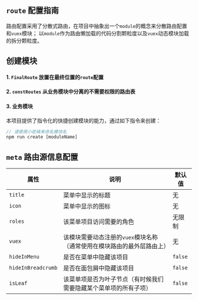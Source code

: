 ## `route` 配置指南

路由配置采用了分散式路由，在项目中抽象出一个`module`的概念来分散路由配置和`vuex`模块；
以`module`作为路由懒加载的代码分割颗粒度以及`vuex`动态模块加载的拆分颗粒度。

## 创建模块

#### 1. `FinalRoute` 放置在最终位置的`route`配置

#### 2. `constRoutes` 从业务模块中分离的不需要权限的路由表

#### 3. 业务模块

本项目提供了指令化的快捷创建模块的能力，通过如下指令来创建：

```js
// 请使用小驼峰来命名模块名
npm run create [moduleName]
```

## `meta` 路由源信息配置

| 属性 | 说明 | 默认值 |
| ---- | ---- | ---- |
| `title` | 菜单中显示的标题 | 无 |
| `icon` | 菜单中显示的图标 | 无 |
| `roles` | 该菜单项目访问需要的角色 | 无限制 |
| `vuex` | 该模块需要动态注册的`vuex`模块名称（通常使用在模块路由的最外层路由上） | 无 |
| `hideInMenu` | 是否在菜单中隐藏该项目 | `false` |
| `hideInBreadcrumb` | 是否在面包屑中隐藏该项目 | `false` |
| `isLeaf` | 该菜单项是否为叶子节点（有时候我们需要隐藏某个菜单项的所有子项） | `false` |
